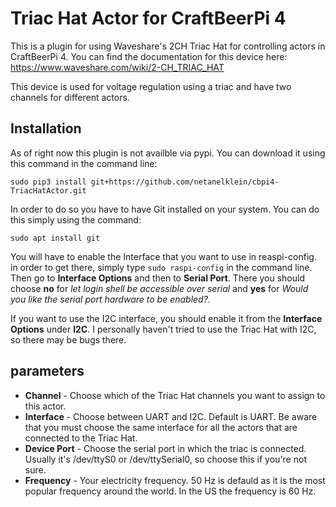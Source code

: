 # Triac Hat Actor for CraftBeerPi 4

This is a plugin for using Waveshare's 2CH Triac Hat for controlling actors in CraftBeerPi 4. You can find the documentation for this device here: https://www.waveshare.com/wiki/2-CH_TRIAC_HAT

This device is used for voltage regulation using a triac and have two channels for different actors.

## Installation

As of right now this plugin is not availble via pypi. You can download it using this command in the command line:

`sudo pip3 install git+https://github.com/netanelklein/cbpi4-TriacHatActor.git`

In order to do so you have to have Git installed on your system. You can do this simply using the command:

`sudo apt install git`

You will have to enable the Interface that you want to use in reaspi-config. in order to get there, simply type `sudo raspi-config` in the command line. Then go to **Interface Options** and then to **Serial Port**. There you should choose **no** for *let login shell be accessible over serial* and **yes** for *Would you like the serial port hardware to be enabled?*.

If you want to use the I2C interface, you should enable it from the **Interface Options** under **I2C**. I personally haven't tried to use the Triac Hat with I2C, so there may be bugs there.

## parameters

* **Channel** - Choose which of the Triac Hat channels you want to assign to this actor.
* **Interface** - Choose between UART and I2C. Default is UART. Be aware that you must choose the same interface for all the actors that are connected to the Triac Hat.
* **Device Port** - Choose the serial port in which the triac is connected. Usually it's /dev/ttyS0 or /dev/ttySerial0, so choose this if you're not sure.
* **Frequency** - Your electricity frequency. 50 Hz is defauld as it is the most popular frequency around the world. In the US the frequency is 60 Hz.